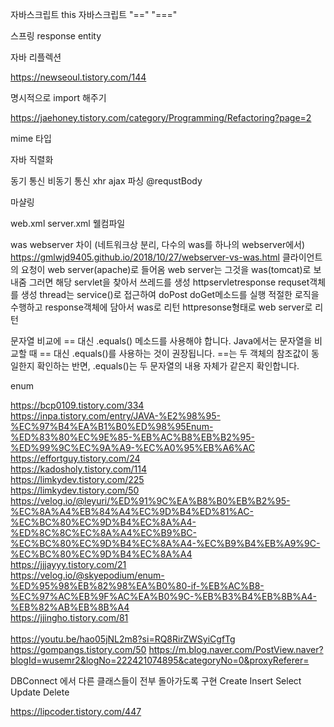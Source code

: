 자바스크립트 this 
자바스크립트 "==" "==="

스프링 response entity

자바 리플렉션

https://newseoul.tistory.com/144

명시적으로 import 해주기

https://jaehoney.tistory.com/category/Programming/Refactoring?page=2

mime 타입

자바 직렬화

동기 통신 비동기 통신 xhr ajax 파싱 @requstBody

마샬링

web.xml server.xml 웰컴파일

was webserver 차이 (네트워크상 분리, 다수의 was를 하나의 webserver에서)
https://gmlwjd9405.github.io/2018/10/27/webserver-vs-was.html
클라이언트의 요청이 web server(apache)로 들어옴
web server는 그것을 was(tomcat)로 보내줌
그러면 해당 servlet을 찾아서 쓰레드를 생성
httpservletresponse requset객체를 생성
thread는 service()로 접근하여 doPost doGet메소드를 실행
적절한 로직을 수행하고
response객체에 담아서 was로 리턴
httpresonse형태로 web server로 리턴




문자열 비교에 == 대신 .equals() 메소드를 사용해야 합니다. Java에서는 문자열을 비교할 때 == 대신 .equals()를 사용하는 것이 권장됩니다. ==는 두 객체의 참조값이 동일한지 확인하는 반면, .equals()는 두 문자열의 내용 자체가 같은지 확인합니다. <br>



enum<br>

https://bcp0109.tistory.com/334<br>
https://inpa.tistory.com/entry/JAVA-%E2%98%95-%EC%97%B4%EA%B1%B0%ED%98%95Enum-%ED%83%80%EC%9E%85-%EB%AC%B8%EB%B2%95-%ED%99%9C%EC%9A%A9-%EC%A0%95%EB%A6%AC<br>
https://effortguy.tistory.com/24<br>
https://kadosholy.tistory.com/114<br>
https://limkydev.tistory.com/225<br>
https://limkydev.tistory.com/50<br>
https://velog.io/@leyuri/%ED%91%9C%EA%B8%B0%EB%B2%95-%EC%8A%A4%EB%84%A4%EC%9D%B4%ED%81%AC-%EC%BC%80%EC%9D%B4%EC%8A%A4-%ED%8C%8C%EC%8A%A4%EC%B9%BC-%EC%BC%80%EC%9D%B4%EC%8A%A4-%EC%B9%B4%EB%A9%9C-%EC%BC%80%EC%9D%B4%EC%8A%A4<br>
https://jjjayyy.tistory.com/21<br>
https://velog.io/@skyepodium/enum-%ED%95%98%EB%82%98%EA%B0%80-if-%EB%AC%B8-%EC%97%AC%EB%9F%AC%EA%B0%9C-%EB%B3%B4%EB%8B%A4-%EB%82%AB%EB%8B%A4<br>
https://jjingho.tistory.com/81
<br><br>
https://youtu.be/hao05jNL2m8?si=RQ8RirZWSyiCgfTg
https://gompangs.tistory.com/50
https://m.blog.naver.com/PostView.naver?blogId=wusemr2&logNo=222421074895&categoryNo=0&proxyReferer=

DBConnect 에서 다른 클래스들이 전부 돌아가도록 구현
Create
Insert
Select
Update
Delete


https://lipcoder.tistory.com/447
